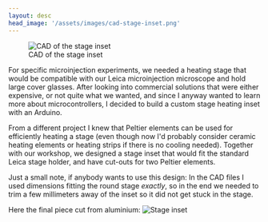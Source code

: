 ```yaml
---
layout: desc
head_image: '/assets/images/cad-stage-inset.png'
---
```

<figure class="figure float-left">
  <img class="figure-img img-fluid rounded" style="max-width:400px" alt="CAD of the stage inset" src="{{'/assets/images/cad-stage-inset.png' | prepend: site.baseurl }}">
  <figcaption class="figure-caption">CAD of the stage inset</figcaption>
</figure>
For specific microinjection experiments, we needed a heating stage that would be compatible with our Leica microinjection microscope and hold large cover glasses. After looking into commercial solutions that were either expensive, or not quite what we wanted, and since I anyway wanted to learn more about microcontrollers, I decided to build a custom stage heating inset with an Arduino.

From a different project I knew that Peltier elements can be used for efficiently heating a stage (even though now I'd probably consider ceramic heating elements or heating strips if there is no cooling needed). Together with our workshop, we designed a stage inset that would fit the standard Leica stage holder, and have cut-outs for two Peltier elements.

Just a small note, if anybody wants to use this design: In the CAD files I used dimensions fitting the round stage *exactly*, so in the end we needed to trim a few millimeters away of the inset so it did not get stuck in the stage.

Here the final piece cut from aluminium: <img class="rounded float-right" style="max-width:400px" alt="Stage inset" src="{{'/assets/images/stage-inset-assembled-nocover.jpg' | prepend: site.baseurl }}">
